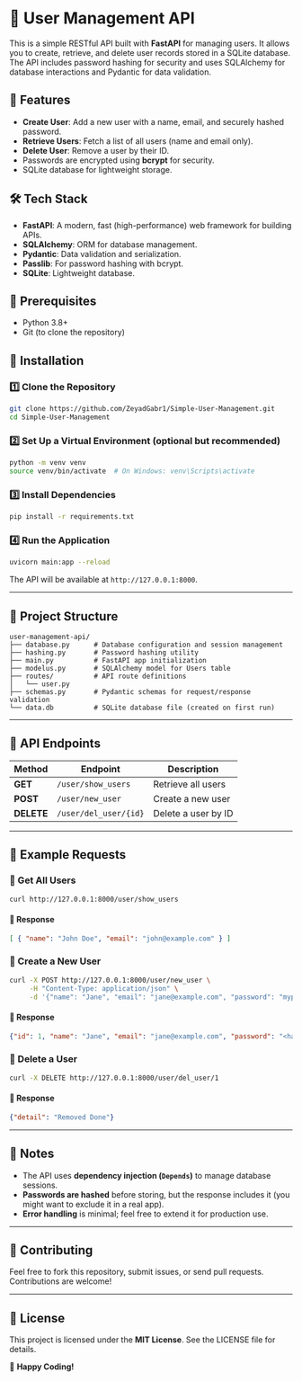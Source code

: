 # 🚀 User Management API

This is a simple RESTful API built with **FastAPI** for managing users. It allows you to create, retrieve, and delete user records stored in a SQLite database. The API includes password hashing for security and uses SQLAlchemy for database interactions and Pydantic for data validation.

## 📌 Features
- **Create User**: Add a new user with a name, email, and securely hashed password.
- **Retrieve Users**: Fetch a list of all users (name and email only).
- **Delete User**: Remove a user by their ID.
- Passwords are encrypted using **bcrypt** for security.
- SQLite database for lightweight storage.

## 🛠 Tech Stack
- **FastAPI**: A modern, fast (high-performance) web framework for building APIs.
- **SQLAlchemy**: ORM for database management.
- **Pydantic**: Data validation and serialization.
- **Passlib**: For password hashing with bcrypt.
- **SQLite**: Lightweight database.

## 📌 Prerequisites
- Python 3.8+
- Git (to clone the repository)

## 🚀 Installation

### 1️⃣ Clone the Repository
```bash
git clone https://github.com/ZeyadGabr1/Simple-User-Management.git
cd Simple-User-Management
```

### 2️⃣ Set Up a Virtual Environment (optional but recommended)
```bash
python -m venv venv
source venv/bin/activate  # On Windows: venv\Scripts\activate
```

### 3️⃣ Install Dependencies
```bash
pip install -r requirements.txt
```

### 4️⃣ Run the Application
```bash
uvicorn main:app --reload
```
The API will be available at `http://127.0.0.1:8000`.

---

## 📂 Project Structure
```
user-management-api/
├── database.py      # Database configuration and session management
├── hashing.py       # Password hashing utility
├── main.py          # FastAPI app initialization
├── modelus.py       # SQLAlchemy model for Users table
├── routes/          # API route definitions
│   └── user.py
├── schemas.py       # Pydantic schemas for request/response validation
└── data.db          # SQLite database file (created on first run)
```

---
## 📌 API Endpoints
| Method  | Endpoint                  | Description               |
|---------|--------------------------|---------------------------|
| **GET**  | `/user/show_users`       | Retrieve all users        |
| **POST** | `/user/new_user`         | Create a new user         |
| **DELETE** | `/user/del_user/{id}`  | Delete a user by ID       |

---

## 📌 Example Requests

### 🔹 Get All Users
```bash
curl http://127.0.0.1:8000/user/show_users
```
#### 🔹 Response
```json
[ { "name": "John Doe", "email": "john@example.com" } ]
```

### 🔹 Create a New User
```bash
curl -X POST http://127.0.0.1:8000/user/new_user \
     -H "Content-Type: application/json" \
     -d '{"name": "Jane", "email": "jane@example.com", "password": "mypassword"}'
```
#### 🔹 Response
```json
{"id": 1, "name": "Jane", "email": "jane@example.com", "password": "<hashed_password>"}
```

### 🔹 Delete a User
```bash
curl -X DELETE http://127.0.0.1:8000/user/del_user/1
```
#### 🔹 Response
```json
{"detail": "Removed Done"}
```

---

## 📌 Notes
- The API uses **dependency injection (`Depends`)** to manage database sessions.
- **Passwords are hashed** before storing, but the response includes it (you might want to exclude it in a real app).
- **Error handling** is minimal; feel free to extend it for production use.

---

## 🤝 Contributing
Feel free to fork this repository, submit issues, or send pull requests. Contributions are welcome!

---

## 📜 License
This project is licensed under the **MIT License**. See the LICENSE file for details.

🚀 **Happy Coding!**
